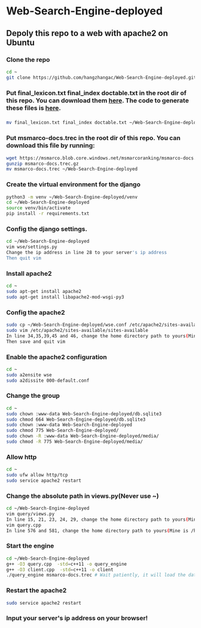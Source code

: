 # Web-Search-Engine-deployed
## Depoly this repo to a web with apache2 on Ubuntu
### Clone the repo
```bash
cd ~
git clone https://github.com/hangzhangac/Web-Search-Engine-deployed.git
```
### Put final_lexicon.txt final_index doctable.txt in the root dir of this repo. You can download them [here](https://drive.google.com/drive/folders/1lnXNU-8MvvcwOaX4BzAvVrQvs8LMHnbI?usp=sharing). The code to generate these files is [here](https://github.com/hangzhangac/Web-Search-Engine).
###
```bash
mv final_lexicon.txt final_index doctable.txt ~/Web-Search-Engine-deployed
```

### Put msmarco-docs.trec in the root dir of this repo. You can download this file by running:
```bash
wget https://msmarco.blob.core.windows.net/msmarcoranking/msmarco-docs.trec.gz
gunzip msmarco-docs.trec.gz
mv msmarco-docs.trec ~/Web-Search-Engine-deployed
```
### Create the virtual environment for the django
```bash
python3 -m venv ~/Web-Search-Engine-deployed/venv
cd ~/Web-Search-Engine-deployed
source venv/bin/activate
pip install -r requirements.txt 
```
### Config the django settings.
```bash
cd ~/Web-Search-Engine-deployed
vim wse/settings.py
Change the ip address in line 28 to your server's ip address
Then quit vim
```
### Install apache2
```bash
cd ~
sudo apt-get install apache2
sudo apt-get install libapache2-mod-wsgi-py3
```
### Config the apache2
```bash
sudo cp ~/Web-Search-Engine-deployed/wse.conf /etc/apache2/sites-available
sudo vim /etc/apache2/sites-available/sites-available
In line 34,35,39,45 and 46, change the home directory path to yours(Mine is /home/hangzhang)
Then save and quit vim
```
### Enable the apache2 configuration
```bash
cd ~
sudo a2ensite wse
sudo a2dissite 000-default.conf
```
### Change the group 
```bash
cd ~
sudo chown :www-data Web-Search-Engine-deployed/db.sqlite3
sudo chmod 664 Web-Search-Engine-deployed/db.sqlite3
sudo chown :www-data Web-Search-Engine-deployed
sudo chmod 775 Web-Search-Engine-deployed/
sudo chown -R :www-data Web-Search-Engine-deployed/media/
sudo chmod -R 775 Web-Search-Engine-deployed/media/
```

### Allow http
```bash
cd ~
sudo ufw allow http/tcp
sudo service apache2 restart
```

### Change the absolute path in views.py(Never use ~)
```bash
cd ~/Web-Search-Engine-deployed
vim query/views.py
In line 15, 21, 23, 24, 29, change the home directory path to yours(Mine is /home/hangzhang), then quit vim
vim query.cpp
In line 576 and 581, change the home directory path to yours(Mine is /home/hangzhang), then quit vim
```
### Start the engine
```bash
cd ~/Web-Search-Engine-deployed
g++ -O3 query.cpp  -std=c++11 -o query_engine
g++ -O3 client.cpp  -std=c++11 -o client
./query_engine msmarco-docs.trec # Wait patiently, it will load the data for 1-2 minutes:
```
### Restart the apache2
```bash
sudo service apache2 restart
```
### Input your server's ip address on your browser!
